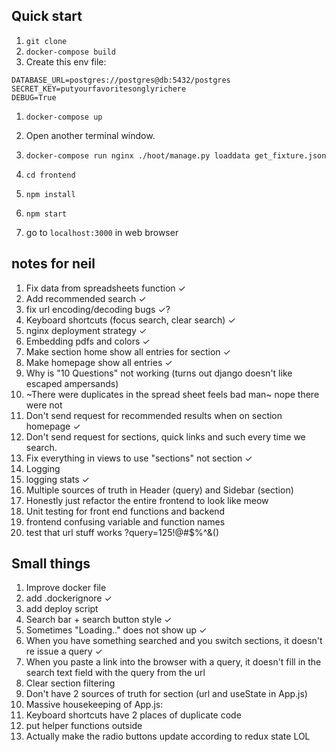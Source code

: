 ## Quick start
1. `git clone `
1. `docker-compose build`
1. Create this env file:
```
DATABASE_URL=postgres://postgres@db:5432/postgres
SECRET_KEY=putyourfavoritesonglyrichere
DEBUG=True
```
1. `docker-compose up`
1. Open another terminal window.
1. `docker-compose run nginx ./hoot/manage.py loaddata get_fixture.json `
 
1. `cd frontend`
1. `npm install`
1. `npm start`
1. go to `localhost:3000` in web browser


## notes for neil
1. Fix data from spreadsheets function   ✓
2. Add recommended search ✓
3. fix url encoding/decoding bugs ✓?
3. Keyboard shortcuts (focus search, clear search) ✓
4. nginx deployment strategy ✓
1. Embedding pdfs and colors ✓
1. Make section home show all entries for section ✓
1. Make homepage show all entries ✓
1. Why is "10 Questions" not working (turns out django doesn't like escaped ampersands)
1. ~There were duplicates in the spread sheet feels bad man~ nope there were not
1. Don't send request for recommended results when on section homepage ✓
1. Don't send request for sections, quick links and such every time we search.
1. Fix everything in views to use "sections" not section ✓
1. Logging
1. logging stats ✓
1. Multiple sources of truth in Header (query) and Sidebar (section)
1. Honestly just refactor the entire frontend to look like meow
1. Unit testing for front end functions and backend
1. frontend confusing variable and function names
1. test that url stuff works ?query=125!@#$%^&()

## Small things
1. Improve docker file
2. add .dockerignore ✓
3. add deploy script
4. Search bar + search button style ✓
3. Sometimes "Loading.." does not show up ✓
1. When you have something searched and you switch sections, it doesn't re issue a query ✓
1. When you paste a link into the browser with a query, it doesn't fill in the search text field with the query from the url
1. Clear section filtering 
1. Don't have 2 sources of truth for section (url and useState in App.js)
1. Massive housekeeping of App.js:
  1. Keyboard shortcuts have 2 places of duplicate code
  1. put helper functions outside
1. Actually make the radio buttons update according to redux state LOL